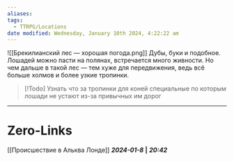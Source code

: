 ```yaml
---
aliases: 
tags:
  - TTRPG/Locations
date modified: Wednesday, January 10th 2024, 4:22:22 am
---
```

![[Брекилианский лес — хорошая погода.png]]
Дубы, буки и подобное. Лошадей можно пасти на полянах, встречается много живности. Но чем дальше в такой лес — тем хуже для передвижения, ведь всё больше холмов и более узкие тропинки. 

> [!Todo]
> Узнать что за тропинки для коней специальные по которым лошади не устают из-за привычных им дорог

___
# Zero-Links
[[Происшествие в Альква Лонде]]
***2024-01-8*** **|** ***20:42***